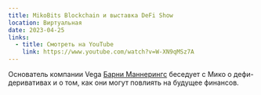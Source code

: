 ```yaml
---
title: MikoBits Blockchain и выставка DeFi Show
location: Виртуальная
date: 2023-04-25
links:
  - title: Смотреть на YouTube
    link: https://www.youtube.com/watch?v=W-XN9qMSz7A
---
```


Основатель компании Vega <a href="https://twitter.com/barnabee" target="_blank">Барни Маннерингс</a> беседует с Мико о дефи-деривативах и о том, как они могут повлиять на будущее финансов.
